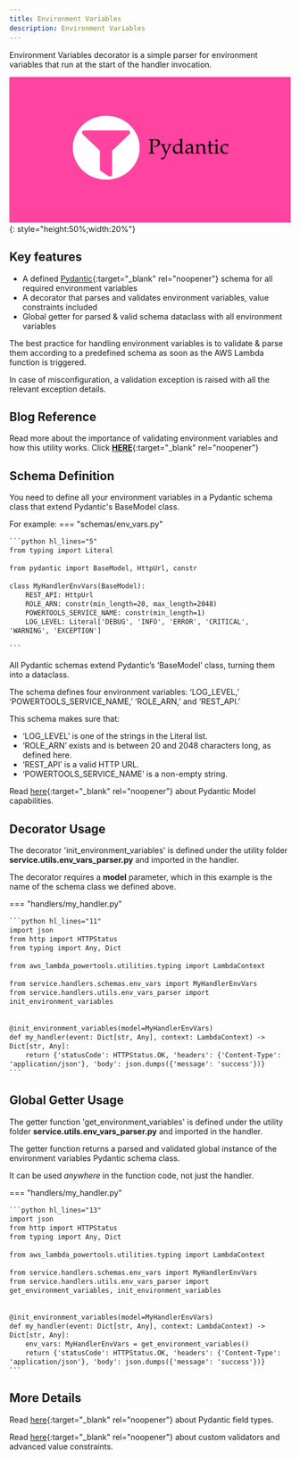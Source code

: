```yaml
---
title: Environment Variables
description: Environment Variables
---
```

Environment Variables decorator is a simple parser for environment variables that run at the start of the handler invocation.

![Environment Variables](../media/pydantic.png){: style="height:50%;width:20%"}

## Key features
* A defined [Pydantic](https://pydantic-docs.helpmanual.io/){:target="_blank" rel="noopener"} schema for all required environment variables
* A decorator that parses and validates environment variables, value constraints included
* Global getter for parsed & valid schema dataclass with all environment variables



The best practice for handling environment variables is to validate & parse them according to a predefined schema as soon as the AWS Lambda function is triggered. 

In case of misconfiguration, a validation exception is raised with all the relevant exception details.


## Blog Reference
Read more about the importance of validating environment variables and how this utility works. Click [**HERE**](https://www.ranthebuilder.cloud/post/aws-lambda-cookbook-elevate-your-handler-s-code-part-3-business-domain-observability){:target="_blank" rel="noopener"}


## Schema Definition

You need to define all your environment variables in a Pydantic schema class that extend Pydantic's BaseModel class.

For example:
=== "schemas/env_vars.py"

    ```python hl_lines="5"
    from typing import Literal

    from pydantic import BaseModel, HttpUrl, constr

    class MyHandlerEnvVars(BaseModel):
        REST_API: HttpUrl
        ROLE_ARN: constr(min_length=20, max_length=2048)
        POWERTOOLS_SERVICE_NAME: constr(min_length=1)
        LOG_LEVEL: Literal['DEBUG', 'INFO', 'ERROR', 'CRITICAL', 'WARNING', 'EXCEPTION']

    ```

All Pydantic schemas extend Pydantic’s ‘BaseModel’ class, turning them into a dataclass.

The schema defines four environment variables: ‘LOG_LEVEL,’ ‘POWERTOOLS_SERVICE_NAME,’ ‘ROLE_ARN,’ and ‘REST_API.’

This schema makes sure that:

- ‘LOG_LEVEL’ is one of the strings in the Literal list.
- ‘ROLE_ARN’ exists and is between 20 and 2048 characters long, as defined here.
- ‘REST_API’ is a valid HTTP URL.
- ‘POWERTOOLS_SERVICE_NAME’ is a non-empty string.

Read [here](https://pydantic-docs.helpmanual.io/usage/models/){:target="_blank" rel="noopener"} about Pydantic Model capabilities.

## Decorator Usage
The decorator 'init_environment_variables' is defined under the utility folder **service.utils.env_vars_parser.py** and imported in the handler.

The decorator requires a **model** parameter, which in this example is the name of the schema class we defined above.

=== "handlers/my_handler.py"

    ```python hl_lines="11"
    import json
    from http import HTTPStatus
    from typing import Any, Dict

    from aws_lambda_powertools.utilities.typing import LambdaContext

    from service.handlers.schemas.env_vars import MyHandlerEnvVars
    from service.handlers.utils.env_vars_parser import init_environment_variables


    @init_environment_variables(model=MyHandlerEnvVars)
    def my_handler(event: Dict[str, Any], context: LambdaContext) -> Dict[str, Any]:
        return {'statusCode': HTTPStatus.OK, 'headers': {'Content-Type': 'application/json'}, 'body': json.dumps({'message': 'success'})}
    ```

## Global Getter Usage
The getter function 'get_environment_variables' is defined under the utility folder **service.utils.env_vars_parser.py** and imported in the handler.

The getter function returns a parsed and validated global instance of the environment variables Pydantic schema class.

It can be used *anywhere* in the function code, not just the handler.

=== "handlers/my_handler.py"

    ```python hl_lines="13"
    import json
    from http import HTTPStatus
    from typing import Any, Dict

    from aws_lambda_powertools.utilities.typing import LambdaContext

    from service.handlers.schemas.env_vars import MyHandlerEnvVars
    from service.handlers.utils.env_vars_parser import get_environment_variables, init_environment_variables


    @init_environment_variables(model=MyHandlerEnvVars)
    def my_handler(event: Dict[str, Any], context: LambdaContext) -> Dict[str, Any]:
        env_vars: MyHandlerEnvVars = get_environment_variables()
        return {'statusCode': HTTPStatus.OK, 'headers': {'Content-Type': 'application/json'}, 'body': json.dumps({'message': 'success'})}
    ```



## More Details

Read [here](https://pydantic-docs.helpmanual.io/usage/types/){:target="_blank" rel="noopener"} about Pydantic field types.

Read [here](https://pydantic-docs.helpmanual.io/usage/validators/){:target="_blank" rel="noopener"} about custom validators and advanced value constraints.
